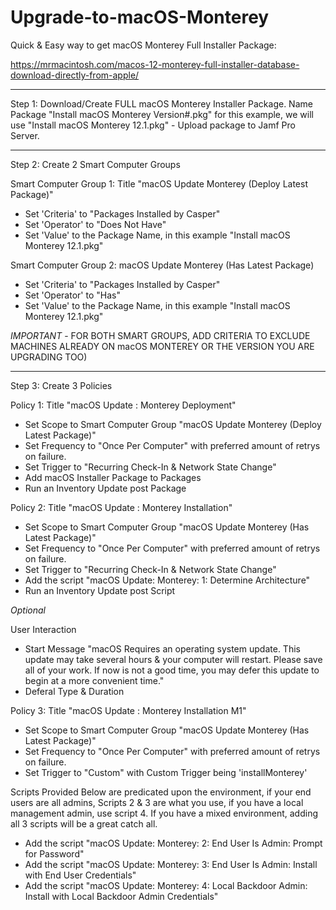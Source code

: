 # Upgrade-to-macOS-Monterey

Quick & Easy way to get macOS Monterey Full Installer Package:

https://mrmacintosh.com/macos-12-monterey-full-installer-database-download-directly-from-apple/

_______________________________________________________________________

Step 1: Download/Create FULL macOS Monterey Installer Package. Name Package "Install macOS Monterey Version#.pkg" for this example, we will use "Install macOS Monterey 12.1.pkg" - Upload package to Jamf Pro Server.
_______________________________________________________________________

Step 2: Create 2 Smart Computer Groups

Smart Computer Group 1: Title "macOS Update Monterey (Deploy Latest Package)"
- Set 'Criteria' to "Packages Installed by Casper" 
- Set 'Operator' to "Does Not Have"
- Set 'Value' to the Package Name, in this example "Install macOS Monterey 12.1.pkg"

Smart Computer Group 2: macOS Update Monterey (Has Latest Package)
- Set 'Criteria' to "Packages Installed by Casper" 
- Set 'Operator' to "Has"
- Set 'Value' to the Package Name, in this example "Install macOS Monterey 12.1.pkg"

*IMPORTANT* - FOR BOTH SMART GROUPS, ADD CRITERIA TO EXCLUDE MACHINES ALREADY ON macOS MONTEREY OR THE VERSION YOU ARE UPGRADING TOO)
_______________________________________________________________________

Step 3: Create 3 Policies

Policy 1: Title "macOS Update : Monterey Deployment"
- Set Scope to Smart Computer Group "macOS Update Monterey (Deploy Latest Package)"
- Set Frequency to "Once Per Computer" with preferred amount of retrys on failure.
- Set Trigger to "Recurring Check-In & Network State Change"
- Add macOS Installer Package to Packages
- Run an Inventory Update post Package

Policy 2: Title "macOS Update : Monterey Installation"
- Set Scope to Smart Computer Group "macOS Update Monterey (Has Latest Package)"
- Set Frequency to "Once Per Computer" with preferred amount of retrys on failure.
- Set Trigger to "Recurring Check-In & Network State Change"
- Add the script "macOS Update: Monterey: 1: Determine Architecture"
- Run an Inventory Update post Script

*Optional*

User Interaction
- Start Message "macOS Requires an operating system update. This update may take several hours & your computer will restart. Please save all of your work. If now is not a good time, you may defer this update to begin at a more convenient time."
- Deferal Type & Duration

Policy 3: Title "macOS Update : Monterey Installation M1"
- Set Scope to Smart Computer Group "macOS Update Monterey (Has Latest Package)"
- Set Frequency to "Once Per Computer" with preferred amount of retrys on failure.
- Set Trigger to "Custom" with Custom Trigger being 'installMonterey'

Scripts Provided Below are predicated upon the environment, if your end users are all admins, Scripts 2 & 3 are what you use, if you have a local management admin, use script 4. If you have a mixed environment, adding all 3 scripts will be a great catch all.

- Add the script "macOS Update: Monterey: 2: End User Is Admin: Prompt for Password"
- Add the script "macOS Update: Monterey: 3: End User Is Admin: Install with End User Credentials"
- Add the script "macOS Update: Monterey: 4: Local Backdoor Admin: Install with Local Backdoor Admin Credentials"
